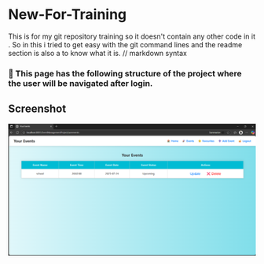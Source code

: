 # New-For-Training
This is for my git repository training so it doesn't contain any other code in it . So in this i tried to get easy with the git command lines and the readme section is also a to know what it is.
// markdown syntax

### 🧭 This page has the following structure of the project where the user will be navigated after login.
## Screenshot 
![Event Management](./assets/one.png)